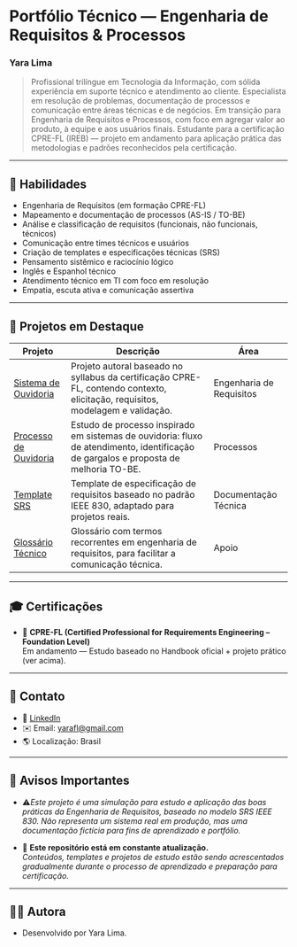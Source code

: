 # Portfólio Técnico — Engenharia de Requisitos & Processos  
### Yara Lima

> Profissional trilíngue em Tecnologia da Informação, com sólida experiência em suporte técnico e atendimento ao cliente. Especialista em resolução de problemas, documentação de processos e comunicação entre áreas técnicas e de negócios. Em transição para Engenharia de Requisitos e Processos, com foco em agregar valor ao produto, à equipe e aos usuários finais. Estudante para a certificação CPRE-FL (IREB) — projeto em andamento para aplicação prática das metodologias e padrões reconhecidos pela certificação.

---

## 🧠 Habilidades

- Engenharia de Requisitos (em formação CPRE-FL)
- Mapeamento e documentação de processos (AS-IS / TO-BE)
- Análise e classificação de requisitos (funcionais, não funcionais, técnicos)
- Comunicação entre times técnicos e usuários
- Criação de templates e especificações técnicas (SRS)
- Pensamento sistêmico e raciocínio lógico
- Inglês e Espanhol técnico
- Atendimento técnico em TI com foco em resolução
- Empatia, escuta ativa e comunicação assertiva

---

## 📂 Projetos em Destaque

| Projeto | Descrição | Área |
|--------|-----------|------|
| [Sistema de Ouvidoria](./projetos/introducao.md) | Projeto autoral baseado no syllabus da certificação CPRE-FL, contendo contexto, elicitação, requisitos, modelagem e validação. | Engenharia de Requisitos |
| [Processo de Ouvidoria](./projetos/atendimento-tecnico/visao-geral.md) | Estudo de processo inspirado em sistemas de ouvidoria: fluxo de atendimento, identificação de gargalos e proposta de melhoria TO-BE. | Processos |
| [Template SRS](./projetos/templates/visao-geral.md) | Template de especificação de requisitos baseado no padrão IEEE 830, adaptado para projetos reais. | Documentação Técnica |
| [Glossário Técnico](./projetos/glossario/visao-geral.md) | Glossário com termos recorrentes em engenharia de requisitos, para facilitar a comunicação técnica. | Apoio |

---

## 🎓 Certificações

- 🧪 **CPRE-FL (Certified Professional for Requirements Engineering – Foundation Level)**  
  Em andamento — Estudo baseado no Handbook oficial + projeto prático (ver acima).

---

## 🤝 Contato

- 🔗 [LinkedIn](https://linkedin.com/in/yara-lima)  
- ✉️ Email: yarafl@gmail.com  
- 🌎 Localização: Brasil

---

## 📌 Avisos Importantes

- ⚠️*Este projeto é uma simulação para estudo e aplicação das boas práticas da Engenharia de Requisitos, baseado no modelo SRS IEEE 830. Não representa um sistema real em produção, mas uma documentação fictícia para fins de aprendizado e portfólio.*

- 🔄 **Este repositório está em constante atualização.**  
*Conteúdos, templates e projetos de estudo estão sendo acrescentados gradualmente durante o processo de aprendizado e preparação para certificação.*

---

## 👩‍💻 Autora
- Desenvolvido por Yara Lima.


